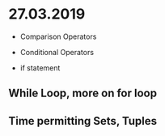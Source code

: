 # 27.03.2019

* Comparison Operators

* Conditional Operators

* if statement

## While Loop, more on for loop

## Time permitting Sets, Tuples


